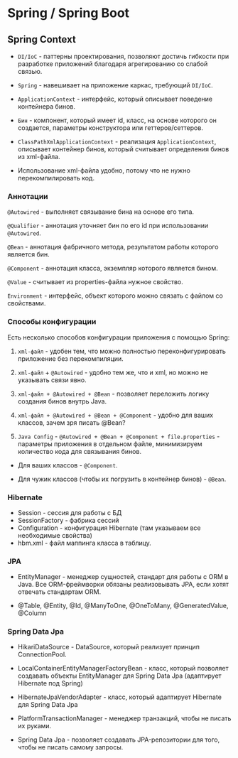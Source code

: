 # Spring / Spring Boot

## Spring Context

* `DI/IoC` - паттерны проектирования, позволяют достичь гибкости при разработке приложений благодаря агрегированию со слабой связью.

* `Spring` - навешивает на приложение каркас, требующий `DI/IoC`.

* `ApplicationContext` - интерфейс, который описывает поведение контейнера бинов.

* `Бин` - компонент, который имеет id, класс, на основе которого он создается, параметры конструктора или геттеров/сеттеров.

* `ClassPathXmlApplicationContext` - реализация `ApplicationContext`, описывает контейнер бинов, который считывает определения бинов из xml-файла.

* Использование xml-файла удобно, потому что не нужно перекомпилировать код.

### Аннотации 

`@Autowired` - выполняет связывание бина на основе его типа.

`@Qualifier` - аннотация уточняет бин по его id при использовании `@Autowired`.

`@Bean` - аннотация фабричного метода, результатом работы которого является бин.

`@Component` - аннотация класса, экземпляр которого является бином.

`@Value` - считывает из properties-файла нужное свойство.

`Environment` - интерфейс, объект которого можно связать с файлом со свойствами.

### Способы конфигурации

Есть несколько способов конфигурации приложения с помощью Spring:

1. `xml-файл` - удобен тем, что можно полностью переконфигурировать приложение без перекомпиляции.

2. `xml-файл` + `@Autowired` - удобно тем же, что и xml, но можно не указывать связи явно.

3. `xml-файл + @Autowired + @Bean` - позволяет переложить логику создания бинов внутрь Java.

4. `xml-файл + @Autowired + @Bean + @Component` - удобно для ваших классов, зачем зря писать @Bean?

5. `Java Config` - `@Autowired + @Bean + @Component + file.properties` - параметры приложения в отдельном файле, минимизируем количество кода для связывания бинов.

* Для ваших классов - `@Component`.

* Для чужик классов (чтобы их погрузить в контейнер бинов) - `@Bean`.

### Hibernate

* Session - сессия для работы с БД
* SessionFactory - фабрика сессий
* Configuration - конфигурация Hibernate (там указываем все необходимые свойства)
* hbm.xml - файл маппинга класса в таблицу.

### JPA

* EntityManager - менеджер сущностей, стандарт для работы с ORM в Java. Все ORM-фреймворки обязаны реализовывать JPA, если хотят отвечать стандартам ORM.

* @Table, @Entity, @Id, @ManyToOne, @OneToMany, @GeneratedValue, @Column

### Spring Data Jpa

* HikariDataSource - DataSource, который реализует принцип ConnectionPool.

* LocalContainerEntityManagerFactoryBean - класс, который позволяет создавать объекты EntityManager для Spring Data Jpa (адаптирует Hibernate под Spring)

* HibernateJpaVendorAdapter - класс, который адаптирует Hibernate для Spring Data Jpa

* PlatformTransactionManager - менеджер транзакций, чтобы не писать их руками.

* Spring Data Jpa - позволяет создавать JPA-репозитории для того, чтобы не писать самому запросы.
